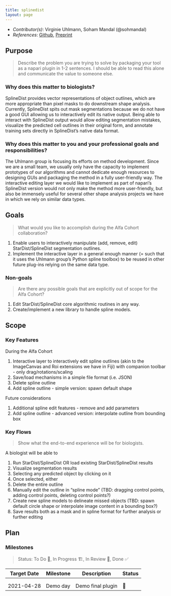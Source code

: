 ```yaml
---
title: splinedist
layout: page
---
```


- *Contributor(s)*: Virginie Uhlmann, Soham Mandal (@sohmandal)
- *References*: [Github](https://github.com/uhlmanngroup/splinedist), [Preprint](https://www.biorxiv.org/content/10.1101/2020.10.27.357640v1)

## Purpose

> Describe the problem you are trying to solve by packaging your tool as a napari plugin in 1-2 sentences.
I should be able to read this alone and communicate the value to someone else.

### Why does this matter to biologists?

SplineDist provides vector representations of object outlines, which are more appropriate than pixel masks to do downstream shape analysis. Currently, SplineDist spits out mask segmentations because we do not have a good GUI allowing us to interactively edit its native output. Being able to interact with SplineDist output would allow editing segmentation mistakes, visualize the predicted cell outlines in their original form, and annotate training sets directly in SplineDist’s native data format.

### Why does this matter to you and your professional goals and responsibilities?

The Uhlmann group is focusing its efforts on method development. Since we are a small team, we usually only have the capacity to implement prototypes of our algorithms and cannot dedicate enough resources to designing GUIs and packaging the method in a fully user-friendly way. The interactive editing layer we would like to implement as part of napari’s SplineDist version would not only make the method more user-friendly, but also be immensely useful for several other shape analysis projects we have in which we rely on similar data types.

## Goals
> What would you like to accomplish during the Alfa Cohort collaboration?

1. Enable users to interactively manipulate (add, remove, edit) StarDist/SplineDist segmentation outlines.
2. Implement the interactive layer in a general enough manner (= such that it uses the Uhlmann group’s Python spline toolbox) to be reused in other future plug-ins relying on the same data type.

### Non-goals
> Are there any possible goals that are explicitly out of scope for the Alfa Cohort?

1. Edit StarDist/SplineDist core algorithmic routines in any way.
2. Create/implement a new library to handle spline models.

## Scope

### Key Features

During the Alfa Cohort
1. Interactive layer to interactively edit spline outlines (akin to the ImageCanvas and Roi extensions we have in Fiji) with companion toolbar - only drag/rotations/scaling
2. Save/load mechanisms in a simple file format (i.e. JSON)
3. Delete spline outline
4. Add spline outline - simple version: spawn default shape

Future considerations
1. Additional spline edit features - remove and add parameters
2. Add spline outline - advanced version: interpolate outline from bounding box


### Key Flows

> Show what the end-to-end experience will be for biologists.

A biologist will be able to
1. Run StarDist/SplineDist OR load existing StarDist/SplineDist results
2. Visualize segmentation results
3. Selecting any predicted object by clicking on it
4. Once selected, either
  1. Delete the entire outline
  2. Manually edit the outline in “spline mode” (TBD: dragging control points, adding control points, deleting control points?)
5. Create new spline models to delineate missed objects (TBD: spawn default circle shape or interpolate image content in a bounding box?)
6. Save results both as a mask and in spline format for further analysis or further editing


## Plan

### Milestones

> Status: To Do 📝, In Progress 🏗, In Review 🔎, Done ✅

| Target Date 	| Milestone 	| Description       	| Status 	|
|-------------	|-----------	|-------------------	|--------	|
|             	|           	|                   	|        	|
|             	|           	|                   	|        	|
| 2021-04-28  	| Demo day  	| Demo final plugin 	|    📝   	|
